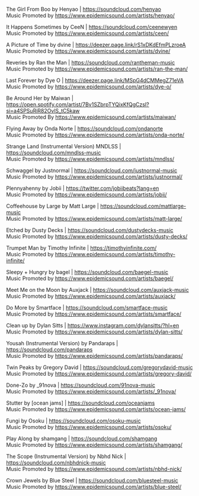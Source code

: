 The Girl From Boo by Henyao | https://soundcloud.com/henyao  
Music Promoted by https://www.epidemicsound.com/artists/henyao/  

It Happens Sometimes by CeeN | https://soundcloud.com/ceenewyen  
Music Promoted by https://www.epidemicsound.com/artists/ceen/  

A Picture of Time by dvine | https://deezer.page.link/rS1xDKdEfmPLzroeA  
Music Promoted by https://www.epidemicsound.com/artists/dvine/  

Reveries by Ran the Man | https://soundcloud.com/rantheman-music  
Music Promoted by https://www.epidemicsound.com/artists/ran-the-man/  

Last Forever by Dye O | https://deezer.page.link/MSpG4dCMMegZ71eVA  
Music Promoted by https://www.epidemicsound.com/artists/dye-o/  

Be Around Her by Maiwan | https://open.spotify.com/artist/7Bv1SZbrpTYQixKfQgCzsI?si=a4SPSuRiR82OvlS_tC5kaw  
Music Promoted By https://www.epidemicsound.com/artists/maiwan/   

Flying Away by Onda Norte | https://soundcloud.com/ondanorte  
Music Promoted by https://www.epidemicsound.com/artists/onda-norte/  

Strange Land (Instrumental Version) MNDLSS | https://soundcloud.com/mndlss-music  
Music Promoted by https://www.epidemicsound.com/artists/mndlss/  

Schwaggel by Justnormal | https://soundcloud.com/justnormal-music  
Music Promoted by https://www.epidemicsound.com/artists/justnormal/  

Plennyahenny by Jobii | https://twitter.com/jobiibeats?lang=en  
Music Promoted by https://www.epidemicsound.com/artists/jobii/  

Coffeehouse by Large by Matt Large |  https://soundcloud.com/mattlarge-music  
Music Promoted by https://www.epidemicsound.com/artists/matt-large/  

Etched by Dusty Decks | https://soundcloud.com/dustydecks-music  
Music Promoted by https://www.epidemicsound.com/artists/dusty-decks/  

Trumpet Man by Timothy Infinite | https://timothyinfinite.com/  
Music Promoted by https://www.epidemicsound.com/artists/timothy-infinite/  

Sleepy + Hungry by bagel | https://soundcloud.com/baegel-music  
Music Promoted by https://www.epidemicsound.com/artists/baegel/  

Meet Me on the Moon by Auxjack | https://soundcloud.com/auxjack-music  
Music Promoted by https://www.epidemicsound.com/artists/auxjack/  

Do More by Smartface | https://soundcloud.com/smartface-music  
Music Promoted by https://www.epidemicsound.com/artists/smartface/  

Clean up by Dylan Sitts | https://www.instagram.com/dylansitts/?hl=en  
Music Promoted by https://www.epidemicsound.com/artists/dylan-sitts/  

Yousah (Instrumental Version) by Pandaraps | https://soundcloud.com/pandaraps  
Music Promoted by https://www.epidemicsound.com/artists/pandaraps/  

Twin Peaks by Gregory David | https://soundcloud.com/gregorydavid-music   
Music Promoted by https://www.epidemicsound.com/artists/gregory-david/   

Done-Zo by _91nova | https://soundcloud.com/91nova-music  
Music Promoted by https://www.epidemicsound.com/artists/_91nova/  

Stutter by [ocean jams] | https://soundcloud.com/oceanjams  
Music Promoted by https://www.epidemicsound.com/artists/ocean-jams/  

Fungi by Osoku | https://soundcloud.com/osoku-music  
Music Promoted by https://www.epidemicsound.com/artists/osoku/  

Play Along by shamgang | https://soundcloud.com/shamgang  
Music Promoted by https://www.epidemicsound.com/artists/shamgang/  
 
The Scope (Instrumental Version) by Nbhd Nick | https://soundcloud.com/nbhdnick-music  
Music Promoted by https://www.epidemicsound.com/artists/nbhd-nick/  

Crown Jewels by Blue Steel | https://soundcloud.com/bluesteel-music   
Music Promoted by https://www.epidemicsound.com/artists/blue-steel/  

